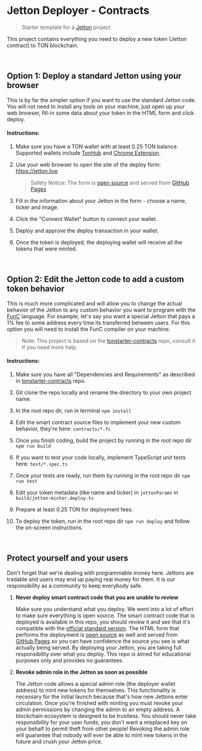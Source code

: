 # Jetton Deployer - Contracts

> Starter template for a [Jetton](https://github.com/ton-blockchain/TIPs/issues/74) project

This project contains everything you need to deploy a new token (Jetton contract) to TON blockchain.

&nbsp;
## Option 1: Deploy a standard Jetton using your browser

This is by far the simpler option if you want to use the standard Jetton code. You will not need to install any tools on your machine, just open up your web browser, fill-in some data about your token in the HTML form and click deploy.

#### Instructions:

1. Make sure you have a TON wallet with at least 0.25 TON balance. Supported wallets include [TonHub](https://ton.app/wallets/tonhub-wallet) and [Chrome Extension](https://ton.app/wallets/chrome-plugin).

2. Use your web browser to open the site of the deploy form: https://jetton.live

    > Safety Notice: The form is [open source](https://github.com/ton-defi-org/jetton-deployer-webclient) and served from [GitHub Pages](https://ton-defi-org.github.io/jetton-deployer-webclient)

3. Fill in the information about your Jetton in the form - choose a name, ticker and image.

4. Click the "Connect Wallet" button to connect your wallet.

5. Deploy and approve the deploy transaction in your wallet.

6. Once the token is deployed, the deploying wallet will receive all the tokens that were minted.

&nbsp;
## Option 2: Edit the Jetton code to add a custom token behavior

This is much more complicated and will allow you to change the actual behavior of the Jetton to any custom behavior you want to program with the [FunC](https://ton.org/docs/#/func) language. For example, let's say you want a special Jetton that pays a 1% fee to some address every time its transferred between users. For this option you will need to install the FunC compiler on your machine.

> Note: This project is based on the [tonstarter-contracts](https://github.com/ton-defi-org/tonstarter-contracts) repo, consult it if you need more help.

#### Instructions:

1. Make sure you have all "Dependencies and Requirements" as described in [tonstarter-contracts](https://github.com/ton-defi-org/tonstarter-contracts/#dependencies-and-requirements) repo.

2. Git clone the repo locally and rename the directory to your own project name.

3. In the root repo dir, run in terminal `npm install`

4. Edit the smart contract source files to implement your new custom behavior, they're here: `contracts/*.fc`

5. Once you finish coding, build the project by running in the root repo dir `npm run build`

6. If you want to test your code locally, implement TypeScript unit tests here: `test/*.spec.ts`

7. Once your tests are ready, run them by running in the root repo dir `npm run test`

8. Edit your token metadata (like name and ticker) in `jettonParams` in `build/jetton-minter.deploy.ts`

9. Prepare at least 0.25 TON for deployment fees.

9. To deploy the token, run in the root repo dir `npm run deploy` and follow the on-screen instructions.

&nbsp;
## Protect yourself and your users

Don't forget that we're dealing with programmable money here. Jettons are tradable and users may end up paying real money for them. It is our responsibility as a community to keep everybody safe.

1. **Never deploy smart contract code that you are unable to review**

    Make sure you understand what you deploy. We went into a lot of effort to make sure everything is open source. The smart contract code that is deployed is available in this repo, you should review it and see that it's compatible with the [official standard version](https://github.com/ton-blockchain/token-contract/tree/main/ft). The HTML form that performs the deployment is [open source](https://github.com/ton-defi-org/jetton-deployer-webclient) as well and served from [GitHub Pages](https://ton-defi-org.github.io/jetton-deployer-webclient) so you can have confidence the source you see is what actually being served. By deploying your Jetton, you are taking full responsibility over what you deploy. This repo is aimed for educational purposes only and provides no guarantees.
    
 2. **Revoke admin role in the Jetton as soon as possible**

    The Jetton code allows a special admin role (the deployer wallet address) to mint new tokens for themselves. This functionality is necessary for the initial launch because that's how new Jettons enter circulation. Once you're finished with minting you must revoke your admin permissions by changing the admin to an empty address. A blockchain ecosystem is designed to be trustless. You should never take responsibility for your user funds, you don't want a misplaced key on your behalf to permit theft from other people! Revoking the admin role will guarantee that nobody will ever be able to mint new tokens in the future and crush your Jetton price.
